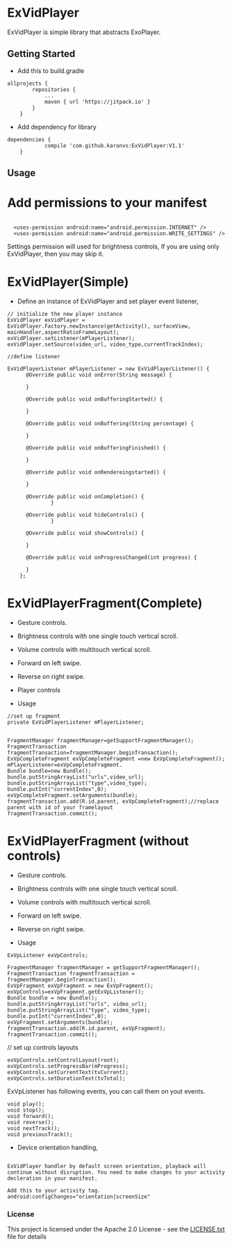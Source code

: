 # ExVidPlayer
ExVidPlayer is simple library that abstracts ExoPlayer.

## Getting Started

*  Add this to build.gradle
```
allprojects {
		repositories {
			...
			maven { url 'https://jitpack.io' }
		}
	}
```

*  Add dependency for library
```
dependencies {
	        compile 'com.github.karanvs:ExVidPlayer:V1.1'
	}
```

## Usage

# Add permissions to your manifest

```

  <uses-permission android:name="android.permission.INTERNET" />
  <uses-permission android:name="android.permission.WRITE_SETTINGS" />
```
Settings permission will used for brightness controls, If you are using only ExVidPlayer, then you may skip it.

#  ExVidPlayer(Simple)

* Define an instance of ExVidPlayer and set player event listener,

```
// initialize the new player instance
ExVidPlayer exVidPlayer = ExVidPlayer.Factory.newInstance(getActivity(), surfaceView, mainHandler,aspectRatioFrameLayout);
exVidPlayer.setListener(mPlayerListener);
exVidPlayer.setSource(video_url, video_type,currentTrackIndex);

//define listener

ExVidPlayerListener mPlayerListener = new ExVidPlayerListener() {
      @Override public void onError(String message) {

      }

      @Override public void onBufferingStarted() {
      
      }

      @Override public void onBuffering(String percentage) {
        
      }

      @Override public void onBufferingFinished() {
        
      }

      @Override public void onRendereingstarted() {

      }

      @Override public void onCompletion() {
              }

      @Override public void hideControls() {
              }

      @Override public void showControls() {
        
      }

      @Override public void onProgressChanged(int progress) {
     
      }
    };

```

#  ExVidPlayerFragment(Complete) 

* Gesture controls.
* Brightness controls with one single touch vertical scroll.
* Volume controls with multitouch vertical scroll.
* Forward on left swipe. 
* Reverse on right swipe.
* Player controls 

* Usage

```
//set up fragment
private ExVidPlayerListener mPlayerListener;


FragmentManager fragmentManager=getSupportFragmentManager();
FragmentTransaction fragmentTransaction=fragmentManager.beginTransaction();
ExVpCompleteFragment exVpCompleteFragment =new ExVpCompleteFragment();
mPlayerListener=exVpCompleteFragment.
Bundle bundle=new Bundle();
bundle.putStringArrayList("urls",video_url);
bundle.putStringArrayList("type",video_type);
bundle.putInt("currentIndex",0);
exVpCompleteFragment.setArguments(bundle);
fragmentTransaction.add(R.id.parent, exVpCompleteFragment);//replace parent with id of your framelayout
fragmentTransaction.commit();

```

#  ExVidPlayerFragment (without controls) 

* Gesture controls.
* Brightness controls with one single touch vertical scroll.
* Volume controls with multitouch vertical scroll.
* Forward on left swipe. 
* Reverse on right swipe.

* Usage

```
ExVpListener exVpControls;

FragmentManager fragmentManager = getSupportFragmentManager();
FragmentTransaction fragmentTransaction = fragmentManager.beginTransaction();
ExVpFragment exVpFragment = new ExVpFragment();
exVpControls=exVpFragment.getExVpListener();
Bundle bundle = new Bundle();
bundle.putStringArrayList("urls", video_url);
bundle.putStringArrayList("type", video_type);
bundle.putInt("currentIndex",0);
exVpFragment.setArguments(bundle);
fragmentTransaction.add(R.id.parent, exVpFragment);
fragmentTransaction.commit();
```

// set up controls layouts
```
exVpControls.setControlLayout(root);
exVpControls.setProgressBar(mProgress);
exVpControls.setCurrentText(tvCurrent);
exVpControls.setDurationText(tvTotal);
```

ExVpListener has following events, you can call them on yout events.

```
void play();
void stop();
void forward();
void reverse();
void nextTrack();
void previousTrack();

```

* Device orientation handling,

```

ExVidPlayer handler by default screen orientation, playback will continue without disruption. You need to make changes to your activity decleration in your manifest.

Add this to your activity tag.
android:configChanges="orientation|screenSize"

```

### License

This project is licensed under the Apache 2.0 License - see the [LICENSE.txt](LICENSE.txt) file for details
